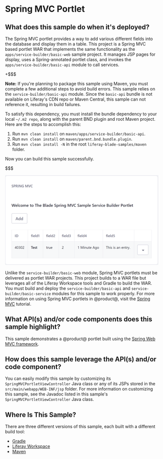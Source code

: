 # Spring MVC Portlet [](id=spring-mvc-portlet)

## What does this sample do when it's deployed? [](id=what-does-this-sample-do-when-its-deployed)

The Spring MVC portlet provides a way to add various different fields into the
database and display them in a table. This project is a Spring MVC based portlet
WAR that implements the same functionality as the
`apps/service-builder/basic-web` sample project. It manages JSP pages for
display, uses a Spring-annotated portlet class, and invokes the
`apps/service-builder/basic-api` module to call services.

+$$$

**Note:** If you're planning to package this sample using Maven, you must
complete a few additional steps to avoid build errors. This sample relies on the
`service-builder/basic-api` module. Since the `basic-api` bundle is not
available on Liferay's CDN repo or Maven Central, this sample can not reference
it, resulting in build failures.

To satisfy this dependency, you must install the bundle dependency to your local
`~/.m2 repo`, along with the parent BND plugin and root Maven project. Here are
the steps to accomplish this:

1.  Run `mvn clean install` on `maven/apps/service-builder/basic-api`.
2.  Run `mvn clean install` on `maven/parent.bnd.bundle.plugin`.
3.  Run `mvn clean install -N` in the root `liferay-blade-samples/maven` folder.

Now you can build this sample successfully.

$$$

![Figure 1: Click *Add* and fill out the sample fields to generate a custom entry in the portlet's table.](../../../images/spring-mvc-portlet.png)

Unlike the `service-builder/basic-web` module, Spring MVC portlets must be
delivered as portlet WAR projects. This project builds to a WAR file but
leverages all of the Liferay Workspace tools and Gradle to build the WAR. You
must build and deploy the `service-builder/basic-api` and
`service-builder/basic-service` modules for this sample to work properly. For
more information on using Spring MVC portlets in @product@, visit the
[Spring MVC](/develop/tutorials/-/knowledge_base/7-1/spring-mvc) tutorial.

## What API(s) and/or code components does this sample highlight? [](id=what-apis-and-or-code-components-does-this-sample-highlight)

This sample demonstrates a @product@ portlet built using the
[Spring Web MVC framework](https://docs.spring.io/spring/docs/current/spring-framework-reference/html/mvc.html).

## How does this sample leverage the API(s) and/or code component? [](id=how-does-this-sample-leverage-the-apis-and-or-code-component)

You can easily modify this sample by customizing its
`SpringMVCPortletViewController` Java class or any of its JSPs stored in the
`src/main/webapp/WEB-INF/jsp` folder. For more information on customizing this
sample, see the Javadoc listed in this sample's `SpringMVCPortletViewController`
Java class.

## Where Is This Sample? [](id=where-is-this-sample)

There are three different versions of this sample, each built with a different
build tool:

- [Gradle](https://github.com/liferay/liferay-blade-samples/tree/master/gradle/apps/springmvc-portlet)
- [Liferay Workspace](https://github.com/liferay/liferay-blade-samples/tree/master/liferay-workspace/wars/springmvc-portlet)
- [Maven](https://github.com/liferay/liferay-blade-samples/tree/master/maven/apps/springmvc-portlet)
